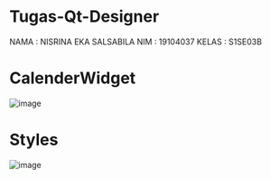 # Tugas-Qt-Designer
NAMA : NISRINA EKA SALSABILA NIM : 19104037 KELAS : S1SE03B
# CalenderWidget
![image](https://user-images.githubusercontent.com/72739696/114349576-4d56d980-9b92-11eb-9547-f04267600202.png)
# Styles
![image](https://user-images.githubusercontent.com/72739696/114349603-55167e00-9b92-11eb-94ce-511f05ef7368.png)
